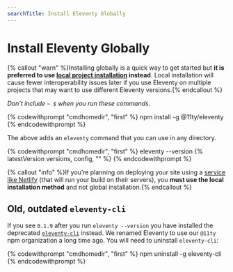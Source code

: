```yaml
---
searchTitle: Install Eleventy Globally
---
```

# Install Eleventy Globally

{% callout "warn" %}Installing globally is a quick way to get started but <strong>it is preferred to use <a href="/docs/getting-started/">local project installation</a> instead</strong>. Local installation will cause fewer interoperability issues later if you use Eleventy on multiple projects that may want to use different Eleventy versions.{% endcallout %}

_Don’t include `~ $` when you run these commands._

{% codewithprompt "cmdhomedir", "first" %}
npm install -g @11ty/eleventy
{% endcodewithprompt %}

The above adds an `eleventy` command that you can use in any directory.

{% codewithprompt "cmdhomedir", "first" %}
eleventy --version
{% latestVersion versions, config, "" %}
{% endcodewithprompt %}

{% callout "info" %}If you’re planning on deploying your site using a [service like Netlify](/docs/deployment/) (that will run your build on their servers), you <strong>must use the local installation method</strong> and not global installation.{% endcallout %}

## Old, outdated `eleventy-cli`

If you see `0.1.9` after you run `eleventy --version` you have installed the deprecated [`eleventy-cli`](https://www.npmjs.com/package/eleventy-cli) instead. We renamed Eleventy to use our `@11ty` npm organization a long time ago. You will need to uninstall `eleventy-cli`:

{% codewithprompt "cmdhomedir", "first" %}
npm uninstall -g eleventy-cli
{% endcodewithprompt %}
